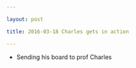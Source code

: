 ```yaml
---

layout: post

title: 2016-03-18 Charles gets in action

---
```



-   Sending his board to prof Charles

